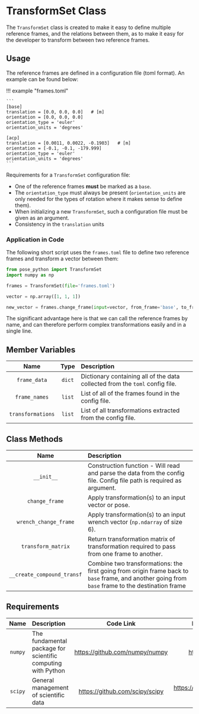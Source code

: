 # TransformSet Class

The `TransformSet` class is created to make it easy to define multiple reference frames, and the relations between them, as to make it easy for the developer to transform between two reference frames.

## Usage
The reference frames are defined in a configuration file (toml format). An example can be found below:

!!! example "frames.toml"

    ```
    [base]
    translation = [0.0, 0.0, 0.0]   # [m]
    orientation = [0.0, 0.0, 0.0]
    orientation_type = 'euler'
    orientation_units = 'degrees'

    [acp]
    translation = [0.0011, 0.0022, -0.1903]   # [m]
    orientation = [-0.1, -0.1, -179.999]
    orientation_type = 'euler'
    orientation_units = 'degrees'
    ```

Requirements for a `TransformSet` configuration file:

- One of the reference frames **must** be marked as a `base`.
- The `orientation_type` must always be present (`orientation_units` are only needed for the types of rotation where it makes sense to define them).
- When initializing a new `TransformSet`, such a configuration file must be given as an argument.
- Consistency in the `translation` units

### Application in Code
The following short script uses the `frames.toml` file to define two reference frames and transform a vector between them:

``` python
from pose_python import TransformSet
import numpy as np

frames = TransformSet(file='frames.toml')

vector = np.array([1, 1, 1])

new_vector = frames.change_frame(input=vector, from_frame='base', to_frame='acp')
```

The significant advantage here is that we can call the reference frames by name, and can therefore perform complex transformations easily and in a single line.

## Member Variables

| Name | Type | Description |
| :--: | :--: | :---------- |
| `frame_data` | `dict` | Dictionary containing all of the data collected from the `toml` config file. |
| `frame_names` | `list` | List of all of the frames found in the config file. |
| `transformations` | `list` | List of all transformations extracted from the config file. |

## Class Methods

| Name | Description |
| :--: | :---------- |
| `__init__` | Construction function - Will read and parse the data from the config file. Config file path is required as argument. |
| `change_frame` | Apply transformation(s) to an input vector or pose. |
| `wrench_change_frame` | Apply transformation(s) to an input wrench vector (`np.ndarray` of size 6). |
| `transform_matrix` | Return transformation matrix of transformation required to pass from one frame to another. |
| `__create_compound_transf` | Combine two transformations: the first going from origin frame back to `base` frame, and another going from `base` frame to the destination frame |

## Requirements

| Name | Description | Code Link | Documentation Link |
| :--: | :---------- | :-------: | :----------------: |
| `numpy` | The fundamental package for scientific computing with Python | <https://github.com/numpy/numpy> | <https://numpy.org/doc/> |
| `scipy` | General management of scientific data | <https://github.com/scipy/scipy> | <https://docs.scipy.org/doc/scipy-1.8.1/> |
